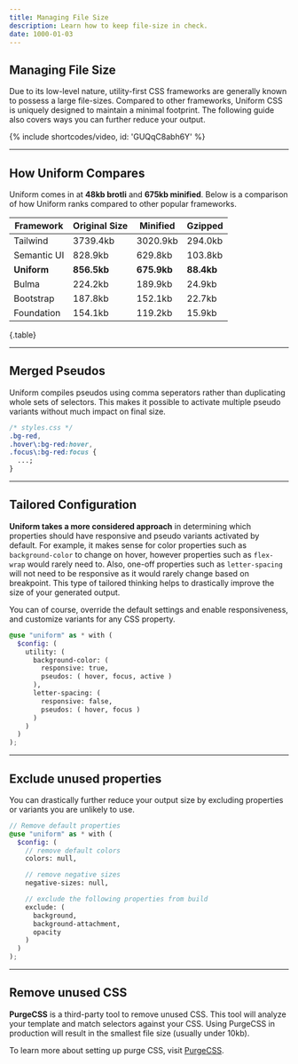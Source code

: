 ```yaml
---
title: Managing File Size
description: Learn how to keep file-size in check.
date: 1000-01-03
---
```


## Managing File Size

Due to its low-level nature, utility-first CSS frameworks are generally known to possess a large file-sizes. Compared to other frameworks, Uniform CSS is uniquely designed to maintain a minimal footprint. The following guide also covers ways you can further reduce your output.

{% include shortcodes/video, id: 'GUQqC8abh6Y' %}

---

## How Uniform Compares

Uniform comes in at **48kb brotli** and **675kb minified**. Below is a comparison of how Uniform ranks compared to other popular frameworks.

| Framework   | Original Size | Minified    | Gzipped    |
| ----------- | ------------- | ----------- | ---------- |
| Tailwind    | 3739.4kb      | 3020.9kb    | 294.0kb    |
| Semantic UI | 828.9kb       | 629.8kb     | 103.8kb    |
| **Uniform** | **856.5kb**   | **675.9kb** | **88.4kb** |
| Bulma       | 224.2kb       | 189.9kb     | 24.9kb     |
| Bootstrap   | 187.8kb       | 152.1kb     | 22.7kb     |
| Foundation  | 154.1kb       | 119.2kb     | 15.9kb     |

{.table}

---

## Merged Pseudos

Uniform compiles pseudos using comma seperators rather than duplicating whole sets of selectors. This makes it possible to activate multiple pseudo variants without much impact on final size.

```css
/* styles.css */
.bg-red,
.hover\:bg-red:hover,
.focus\:bg-red:focus {
  ...;
}
```

---

## Tailored Configuration

**Uniform takes a more considered approach** in determining which properties should have responsive and pseudo variants activated by default. For example, it makes sense for color properties such as `background-color` to change on hover, however properties such as `flex-wrap` would rarely need to. Also, one-off properties such as `letter-spacing` will not need to be responsive as it would rarely change based on breakpoint. This type of tailored thinking helps to drastically improve the size of your generated output.

You can of course, override the default settings and enable responsiveness, and customize variants for any CSS property.

```scss
@use "uniform" as * with (
  $config: (
    utility: (
      background-color: (
        responsive: true,
        pseudos: ( hover, focus, active )
      ),
      letter-spacing: (
        responsive: false,
        pseudos: ( hover, focus )
      )
    )
  )
);
```

---

## Exclude unused properties

You can drastically further reduce your output size by excluding properties or variants you are unlikely to use.

```scss
// Remove default properties
@use "uniform" as * with (
  $config: (
    // remove default colors
    colors: null,

    // remove negative sizes
    negative-sizes: null,

    // exclude the following properties from build
    exclude: (
      background,
      background-attachment,
      opacity
    )
  )
);
```

---

## Remove unused CSS

**PurgeCSS** is a third-party tool to remove unused CSS. This tool will analyze your template and match selectors against your CSS. Using PurgeCSS in production will result in the smallest file size (usually under 10kb).

To learn more about setting up purge CSS, visit [PurgeCSS]("https://purgecss.com/").
